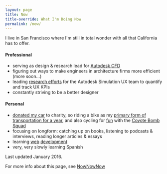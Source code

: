 ```yaml
---
layout: page
title: Now
title-override: What I'm Doing Now
permalink: /now/
---
```

I live in San Francisco where I'm still in total wonder with all that California has to offer. 

#### Professional

- serving as design & research lead for [Autodesk CFD](../professional/autodesk-cfd/)
- figuring out ways to make engineers in architecture firms more efficient (more soon...)
- leading [research efforts](../professional/research/) for the Autodesk Simulation UX team to quantify and track UX KPIs
- constantly striving to be a better designer

#### Personal
- [donated my car](http://www.newbelgium.com/Events/tour-de-fat/CarTrader) to charity, so riding a bike as my [primary form of transportation for a year](ciclopata.tumblr.com), and also cycling for [fun](https://www.strava.com/athletes/2363619) with the [Coyote Bomb Squad](http://coyotebombsquad.com/)
- focusing on longform: catching up on books, listening to podcasts & interviews, reading longer articles & essays
- learning [web](../) [development](https://github.com/arnaudin)
- very, very slowly learning Spanish

Last updated January 2016.

For more info about this page, see [NowNowNow](http://nownownow.com/about)
